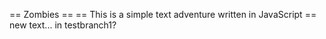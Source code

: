 == Zombies ==
== This is a simple text adventure written in JavaScript ==
new text... in testbranch1?
